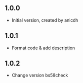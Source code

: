 ## 1.0.0

- Initial version, created by anicdh

## 1.0.1

- Format code & add description

## 1.0.2

- Change version bs58check
